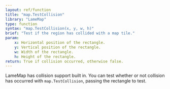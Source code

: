 ```yaml
---
layout: ref/function
title: "map.TestCollision"
library: "LameMap"
type: function
syntax: "map.TestCollision(x, y, w, h)"
brief: "Test if the region has collided with a map tile."
param:
    x: Horizontal position of the rectangle.
    y: Vertical position of the rectangle.
    w: Width of the rectangle.
    h: Height of the rectangle.
return: True if collision occurred, otherwise false.
---
```


LameMap has collision support built in. You can test whether 
or not collision has occurred with `map.TestCollision`, passing the rectangle to test.

